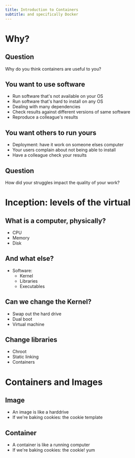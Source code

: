 ```yaml
---
title: Introduction to Containers
subtitle: and specifically Docker
---
```


# Why?
## Question
Why do you think containers are useful to you?

## You want to use software
- Run software that's not available on your OS
- Run software that's hard to install on any OS
- Dealing with many dependencies
- Check results against different versions of same software
- Reproduce a colleague's results

## You want others to run yours
- Deployment: have it work on someone elses computer
- Your users complain about not being able to install
- Have a colleague check your results

## Question
How did your struggles impact the quality of your work?

# Inception: levels of the virtual
## What is a computer, physically?
- CPU
- Memory
- Disk

## And what else?
- Software:
   - Kernel
   - Libraries
   - Executables

## Can we change the Kernel?
- Swap out the hard drive
- Dual boot
- Virtual machine

## Change libraries
- Chroot
- Static linking
- Containers

# Containers and Images
## Image
- An image is like a harddrive
- If we're baking cookies: the cookie template

## Container
- A container is like a running computer
- If we're baking cookies: the cookie! yum


